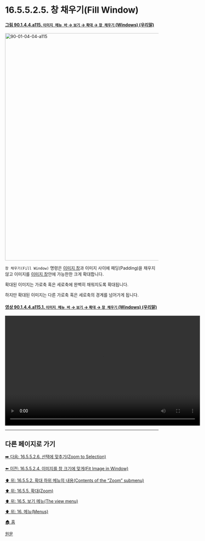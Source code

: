 # 16.5.5.2.5. 창 채우기(Fill Window)

<a id="90-01-04-04-a115"></a>

#### [그림 90.1.4.4.a115. `이미지 메뉴 바` → `보기` → `확대` → `창 채우기` (Windows) (우리말)](./90-01-04-04-zoom.md#90-01-04-04-a115)
<img width="572" height="745" alt="90-01-04-04-a115" src="https://github.com/user-attachments/assets/f8cefd42-0a64-4457-ab6a-fcc65d6fa325" />

`창 채우기(Fill Window)` 명령은 [이미지 창](./19-glossaryx-image_window.md)과 이미지 사이에 패딩(Padding)을 채우지 않고 이미지를 [이미지 창](./19-glossaryx-image_window.md)안에 가능한한 크게 확대합니다.

확대된 이미지는 가로축 혹은 세로축에 완벽히 채워지도록 확대됩니다.

하지만 확대된 이미지는 다른 가로축 혹은 세로축의 경계를 넘어가게 됩니다.

<a id="90-01-04-04-a115-01"></a>

#### [영상 90.1.4.4.a115.1. `이미지 메뉴 바` → `보기` → `확대` → `창 채우기` (Windows) (우리말)](./90-01-04-04-zoom.md#90-01-04-04-a115-01)
<video controls="controls" width="640" height="360" src="https://github.com/user-attachments/assets/7012fdab-daaa-4fe8-8e9b-d877fa9bcef3"></video>

***

## 다른 페이지로 가기

[➡️ 다음: 16.5.5.2.6. 선택에 맞추기(Zoom to Selection)](./16-05-05-02-06-zoom_to_selection.md)

[⬅️ 이전: 16.5.5.2.4. 이미지를 창 크기에 맞게(Fit Image in Window)](./16-05-05-02-04-fit_image_in_window.md)

[⬆️ 위: 16.5.5.2. 확대 하위 메뉴의 내용(Contents of the “Zoom” submenu)](./16-05-05-02-00-contents_of_the_zoom_submenu.md)

[⬆️ 위: 16.5.5. 확대(Zoom)](./16-05-05-00-zoom.md)

[⬆️ 위: 16.5. 보기 메뉴(The view menu)](./16-05-00-the-view-menu.md)

[⬆️ 위: 16. 메뉴(Menus)](./16-00-menus.md)

[🏠 홈](./00-home.md)

[원문](https://docs.gimp.org/2.10/ko/gimp-view-zoom.html#idm25471)